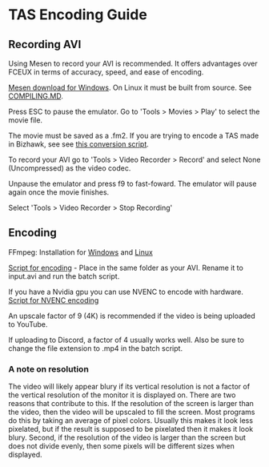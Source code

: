# TAS Encoding Guide
## Recording AVI
Using Mesen to record your AVI is recommended. It offers advantages over FCEUX in terms of accuracy, speed, and ease of encoding.

[Mesen download for Windows](https://www.mesen.ca/download.php). On Linux it must be built from source. See [COMPILING.MD](https://github.com/SourMesen/Mesen/).

Press ESC to pause the emulator. Go to 'Tools > Movies > Play' to select the movie file.

The movie must be saved as a .fm2. If you are trying to encode a TAS made in Bizhawk, see see [this conversion script](https://github.com/108Pi/BK2ToFM2).

To record your AVI go to 'Tools > Video Recorder > Record' and select None (Uncompressed) as the video codec. 

Unpause the emulator and press f9 to fast-foward. The emulator will pause again once the movie finishes. 

Select 'Tools > Video Recorder > Stop Recording'

## Encoding
FFmpeg: Installation for [Windows](https://www.wikihow.com/Install-FFmpeg-on-Windows) and [Linux](https://linuxize.com/post/how-to-install-ffmpeg-on-debian-9/)

[Script for encoding](Encode.bat) - Place in the same folder as your AVI. Rename it to input.avi and run the batch script. 

If you have a Nvidia gpu you can use NVENC to encode with hardware. [Script for NVENC encoding](EncodeNVENC.bat)

An upscale factor of 9 (4K) is recommended if the video is being uploaded to YouTube.

If uploading to Discord, a factor of 4 usually works well. Also be sure to change the file extension to .mp4 in the batch script. 
### A note on resolution 
The video will likely appear blury if its vertical resolution is not a factor of the vertical resolution of the monitor it is displayed on. There are two reasons that contribute to this. If the resolution of the screen is larger than the video, then the video will be upscaled to fill the screen. Most programs do this by taking an average of pixel colors. Usually this makes it look less pixelated, but if the result is supposed to be pixelated then it makes it look blury. Second, if the resolution of the video is larger than the screen but does not divide evenly, then some pixels will be different sizes when displayed. 
